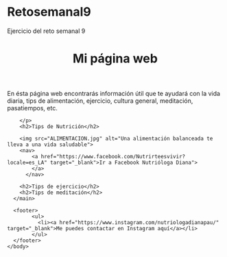 # Retosemanal9
Ejercicio del reto semanal 9

<!DOCTYPE html>
<html lang="en">
<head>
    <meta charset="UTF-8">
    <meta name="viewport" content="width=device-width, initial-scale=1.0">
    <title>Document</title>
</head>
<body>
    <header>
        <h1>Mi página web</h1>
    </header>
    <main>
        <p>En ésta página web encontrarás información útil que te ayudará con la vida diaria, tips de alimentación, ejercicio, cultura general, meditación, pasatiempos, etc.
    
        </p>
        <h2>Tips de Nutrición</h2>
        
        <img src="ALIMENTACION.jpg" alt="Una alimentación balanceada te lleva a una vida saludable">
        <nav>
            <a href="https://www.facebook.com/Nutrirteesvivir?locale=es_LA" target="_blank">Ir a Facebook Nutrióloga Diana">
            </a>
          </nav>
        
        <h2>Tips de ejercicio</h2>
        <h2>Tips de meditación</h2>
      </main>
      
      <footer>
            <ul>
              <li><a href="https://www.instagram.com/nutriologadianapau/" target="_blank">Me puedes contactar en Instagram aquí</a></li>
            </ul>
      </footer>
    </body>
  </html>
